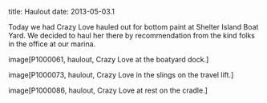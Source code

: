 title: Haulout
date: 2013-05-03.1

Today we had Crazy Love hauled out for bottom paint at Shelter Island Boat Yard.
We decided to haul her there by recommendation from the kind folks in the office
at our marina.  

image[P1000061, haulout, Crazy Love at the boatyard dock.]

image[P1000073, haulout, Crazy Love in the slings on the travel lift.]

image[P1000086, haulout, Crazy Love at rest on the cradle.]


